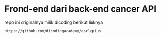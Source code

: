 # Frond-end dari back-end cancer API
repo ini originalnya milik dicoding berikut linknya
```link
https://github.com/dicodingacademy/asclepius
```
